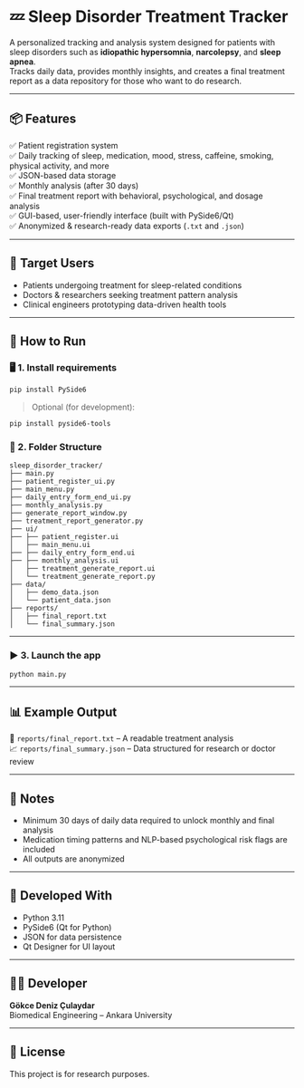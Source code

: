 # 💤 Sleep Disorder Treatment Tracker

A personalized tracking and analysis system designed for patients with sleep disorders such as **idiopathic hypersomnia**, **narcolepsy**, and **sleep apnea**.  
Tracks daily data, provides monthly insights, and creates a final treatment report as a data repository for those who want to do research.

---

## 📦 Features

✅ Patient registration system  
✅ Daily tracking of sleep, medication, mood, stress, caffeine, smoking, physical activity, and more  
✅ JSON-based data storage  
✅ Monthly analysis (after 30 days)  
✅ Final treatment report with behavioral, psychological, and dosage analysis  
✅ GUI-based, user-friendly interface (built with PySide6/Qt)  
✅ Anonymized & research-ready data exports (`.txt` and `.json`)

---

## 🧪 Target Users

- Patients undergoing treatment for sleep-related conditions  
- Doctors & researchers seeking treatment pattern analysis  
- Clinical engineers prototyping data-driven health tools

---

## 🚀 How to Run

### 🖥️ 1. Install requirements

```bash
pip install PySide6
```

> Optional (for development):
```bash
pip install pyside6-tools
```

### 📂 2. Folder Structure

```
sleep_disorder_tracker/
├── main.py
├── patient_register_ui.py
├── main_menu.py
├── daily_entry_form_end_ui.py
├── monthly_analysis.py
├── generate_report_window.py
├── treatment_report_generator.py
├── ui/
├── ├── patient_register.ui
│   ├── main_menu.ui
├── ├── daily_entry_form_end.ui
├── ├── monthly_analysis.ui
│   ├── treatment_generate_report.ui
│   └── treatment_generate_report.py
├── data/
│   ├── demo_data.json
│   └── patient_data.json
├── reports/
│   ├── final_report.txt
│   └── final_summary.json
```

---

### ▶️ 3. Launch the app

```bash
python main.py
```

---

## 📊 Example Output

📄 `reports/final_report.txt` – A readable treatment analysis  
📈 `reports/final_summary.json` – Data structured for research or doctor review

---

## 📌 Notes

- Minimum 30 days of daily data required to unlock monthly and final analysis
- Medication timing patterns and NLP-based psychological risk flags are included
- All outputs are anonymized

---

## 🤖 Developed With

- Python 3.11  
- PySide6 (Qt for Python)  
- JSON for data persistence  
- Qt Designer for UI layout

---

## 👩‍💻 Developer

**Gökce Deniz Çulaydar**  
Biomedical Engineering – Ankara University  

---

## 📜 License

This project is for research purposes.  

